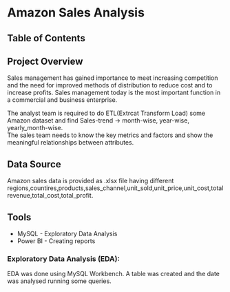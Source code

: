 # Amazon Sales Analysis
## Table of Contents

## Project Overview
 Sales management has gained importance to meet increasing competition and the need for improved methods of distribution to reduce cost and to increase profits. Sales management today is the most important function in a commercial and business enterprise.  
 
 The analyst team is required to do ETL(Extrcat Transform Load) some Amazon dataset and find Sales-trend -> month-wise, year-wise, yearly_month-wise.  
 The sales team needs to know the key metrics and factors and show the meaningful relationships between attributes.  
 ## Data Source  
 Amazon sales data is provided as .xlsx file having different regions,countires,products,sales_channel,unit_sold,unit_price,unit_cost,total revenue,total_cost,total_profit.  
 ## Tools  
 - MySQL - Exploratory Data Analysis
 - Power BI - Creating reports
### Exploratory Data Analysis (EDA):  
EDA was done using MySQL Workbench. A table was created and the date was analysed running some queries. 

 

